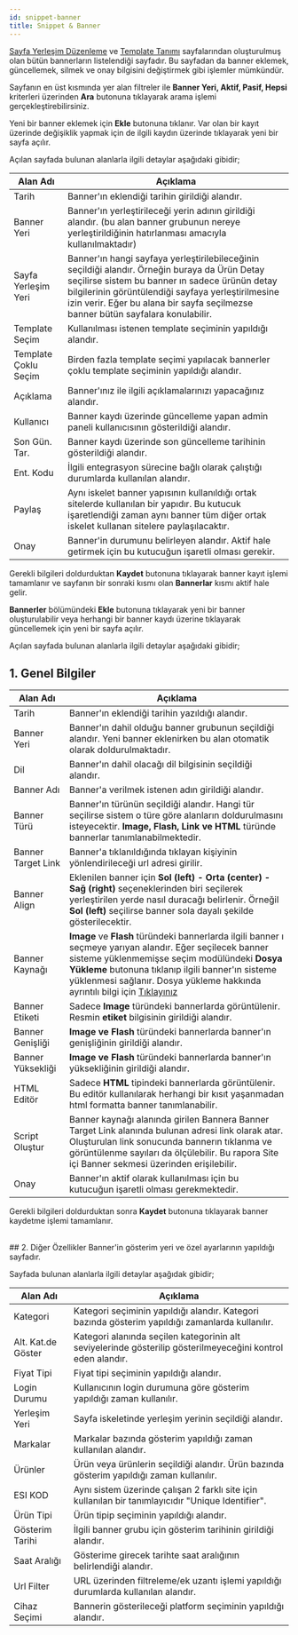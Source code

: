 ```yaml
---
id: snippet-banner
title: Snippet & Banner
---
```


[Sayfa Yerleşim Düzenleme](sayfa-yerlesim-duzenleme.md) ve [Template Tanımı](template-tanimi.md) sayfalarından oluşturulmuş olan bütün bannerların listelendiği sayfadır. Bu sayfadan da banner eklemek, güncellemek, silmek ve onay bilgisini değiştirmek gibi işlemler mümkündür.

Sayfanın en üst kısmında yer alan filtreler ile **Banner Yeri, Aktif, Pasif, Hepsi** kriterleri üzerinden **Ara** butonuna tıklayarak arama işlemi gerçekleştirebilirsiniz.

Yeni bir banner eklemek için **Ekle** butonuna tıklanır. Var olan bir kayıt üzerinde değişiklik yapmak için de ilgili kaydın üzerinde tıklayarak yeni bir sayfa açılır.

Açılan sayfada bulunan alanlarla ilgili detaylar aşağıdaki gibidir;

|Alan Adı|Açıklama|
|--|--|
|Tarih|Banner'ın eklendiği tarihin girildiği alandır.|
|Banner Yeri|Banner'ın yerleştirileceği yerin adının girildiği alandır. (bu alan banner grubunun nereye yerleştirildiğinin hatırlanması amacıyla kullanılmaktadır)|
|Sayfa Yerleşim Yeri|Banner'ın hangi sayfaya yerleştirilebileceğinin seçildiği alandır. Örneğin buraya da Ürün Detay seçilirse sistem bu banner ın sadece ürünün detay bilgilerinin görüntülendiği sayfaya yerleştirilmesine izin verir. Eğer bu alana bir sayfa seçilmezse banner bütün sayfalara konulabilir.|
|Template Seçim|Kullanılması istenen template seçiminin yapıldığı alandır. |
|Template Çoklu Seçim|Birden fazla template seçimi yapılacak bannerler çoklu template seçiminin yapıldığı alandır.|
|Açıklama|Banner'ınız ile ilgili açıklamalarınızı yapacağınız alandır.|
|Kullanıcı|Banner kaydı üzerinde güncelleme yapan admin paneli kullanıcısının gösterildiği alandır.|
|Son Gün. Tar.|Banner kaydı üzerinde son güncelleme tarihinin gösterildiği alandır.|
|Ent. Kodu|İlgili entegrasyon sürecine bağlı olarak çalıştığı durumlarda kullanılan alandır.|
|Paylaş|Aynı iskelet banner yapısının kullanıldığı ortak sitelerde kullanılan bir yapıdır. Bu kutucuk işaretlendiği zaman aynı banner tüm diğer ortak iskelet kullanan sitelere paylaşılacaktır.|
|Onay|Banner'in durumunu belirleyen alandır. Aktif hale getirmek için bu kutucuğun işaretli olması gerekir.|

Gerekli bilgileri doldurduktan **Kaydet** butonuna tıklayarak banner kayıt işlemi tamamlanır ve sayfanın bir sonraki kısmı olan **Bannerlar** kısmı aktif hale gelir.

**Bannerler** bölümündeki **Ekle** butonuna tıklayarak yeni bir banner oluşturulabilir veya herhangi bir banner kaydı üzerine tıklayarak güncellemek için yeni bir sayfa açılır.

Açılan sayfada bulunan alanlarla ilgili detaylar aşağıdaki gibidir;

## 1. Genel Bilgiler

|Alan Adı|Açıklama|
|--|--|
|Tarih|Banner'ın eklendiği tarihin yazıldığı alandır.|
|Banner Yeri|Banner'ın dahil olduğu banner grubunun seçildiği alandır. Yeni banner eklenirken bu alan otomatik olarak doldurulmaktadır.|
|Dil|Banner'ın dahil olacağı dil bilgisinin seçildiği alandır.|
|Banner Adı|Banner'a verilmek istenen adın girildiği alandır.|
|Banner Türü|Banner'ın türünün seçildiği alandır. Hangi tür seçilirse sistem o türe göre alanların doldurulmasını isteyecektir. **Image, Flash, Link ve HTML** türünde bannerlar tanımlanabilmektedir.|
|Banner Target Link|Banner'a tıklanıldığında tıklayan kişiyinin yönlendirileceği url adresi girilir.|
|Banner Align|Eklenilen banner için **Sol (left) - Orta (center) - Sağ (right)** seçeneklerinden biri seçilerek yerleştirilen yerde nasıl duracağı belirlenir. Örneğil **Sol (left)** seçilirse banner sola dayalı şekilde gösterilecektir.|
|Banner Kaynağı|**Image** ve **Flash** türündeki bannerlarda ilgili banner ı seçmeye yarıyan alandır. Eğer seçilecek banner sisteme yüklenmemişse seçim modülündeki **Dosya Yükleme** butonuna tıklanıp ilgili banner'ın sisteme yüklenmesi sağlanır. Dosya yükleme hakkında ayrıntılı bilgi için [Tıklayınız](resim-ve-dosya-yukleme.md)|
|Banner Etiketi|Sadece **Image** türündeki bannerlarda görüntülenir. Resmin **etiket** bilgisinin girildiği alandır.|
|Banner Genişliği|**Image ve Flash** türündeki bannerlarda banner'ın genişliğinin girildiği alandır.	|
|Banner Yüksekliği|**Image ve Flash** türündeki bannerlarda banner'ın yüksekliğinin girildiği alandır.|
|HTML Editör|Sadece **HTML** tipindeki bannerlarda görüntülenir. Bu editör kullanılarak herhangi bir kısıt yaşanmadan html formatta banner tanımlanabilir.|
|Script Oluştur|Banner kaynağı alanında girilen Bannera Banner Target Link alanında bulunan adresi link olarak atar. Oluşturulan link sonucunda bannerın tıklanma ve görüntülenme sayıları da ölçülebilir. Bu rapora Site içi Banner sekmesi üzerinden erişilebilir.|
|Onay|Banner'ın aktif olarak kullanılması için bu kutucuğun işaretli olması gerekmektedir.|

Gerekli bilgileri doldurduktan sonra **Kaydet**  butonuna tıklayarak banner kaydetme işlemi tamamlanır.

<br>
## 2. Diğer Özellikler
Banner'in gösterim yeri ve özel ayarlarının yapıldığı sayfadır.

Sayfada bulunan alanlarla ilgili detaylar aşağıdak gibidir;

|Alan Adı|Açıklama|
|--|--|
|Kategori|Kategori seçiminin yapıldığı alandır. Kategori bazında gösterim yapıldığı zamanlarda kullanılır.|
|Alt. Kat.de Göster|Kategori alanında seçilen kategorinin alt seviyelerinde gösterilip gösterilmeyeceğini kontrol eden alandır.|
|Fiyat Tipi|Fiyat tipi seçiminin yapıldığı alandır.|
|Login Durumu|Kullanıcının login durumuna göre gösterim yapıldığı zaman kullanılır. |
|Yerleşim Yeri|Sayfa iskeletinde yerleşim yerinin seçildiği alandır.|
|Markalar|Markalar bazında gösterim yapıldığı zaman kullanılan alandır.|
|Ürünler|Ürün veya ürünlerin seçildiği alandır. Ürün bazında gösterim yapıldığı zaman kullanılır.|
|ESI KOD|Aynı sistem üzerinde çalışan 2 farklı site için kullanılan bir tanımlayıcıdır "Unique Identifier". |
|Ürün Tipi|Ürün tipip seçiminin yapıldığı alandır.|
|Gösterim Tarihi|İlgili banner grubu için gösterim tarihinin girildiği alandır.|
|Saat Aralığı|Gösterime girecek tarihte saat aralığının belirlendiği alandır.|
|Url Filter|URL üzerinden filtreleme/ek uzantı işlemi yapıldığı durumlarda kullanılan alandır.|
|Cihaz Seçimi|Bannerin gösterileceği platform seçiminin yapıldığı alandır.|
